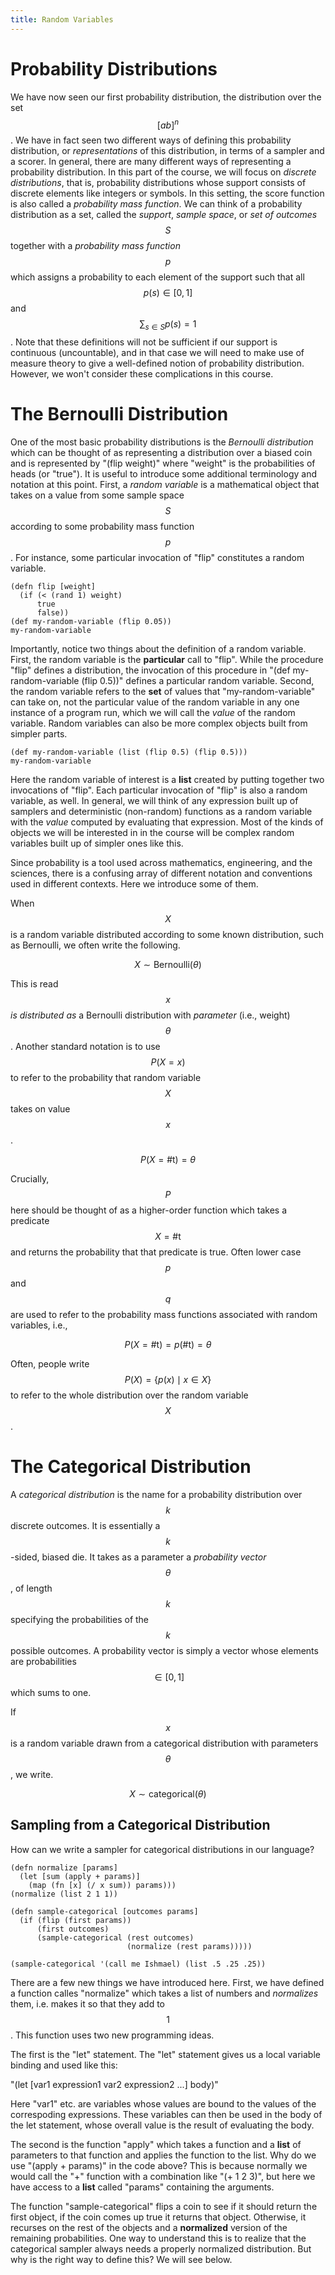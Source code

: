 ```yaml
---
title: Random Variables
---
```


# Probability Distributions

We have now seen our first  probability distribution, the distribution over the set $$[ab]^n$$. We have in fact seen two different ways of defining this probability distribution, or *representations* of this distribution, in terms of a sampler and a scorer. In general, there are many different ways of representing a probability distribution. In this part of the course, we will focus on *discrete distributions*, that is, probability distributions whose support consists of discrete elements like integers or symbols. In this setting, the score function is also called a *probability mass function*. We can think of a probability distribution as a set, called the *support*, *sample space*, or *set of outcomes* $$S$$ together with a *probability mass function* $$p$$ which assigns a probability to each element of the support such that all $$p(s) \in [0,1]$$ and $$\sum_{s \in S} p(s) = 1$$. Note that these definitions will not be sufficient if our support is continuous (uncountable), and in that case we will need to make use of measure theory to give a well-defined notion of probability distribution. However, we won't consider these complications in this course. 

# The Bernoulli Distribution

One of the most basic probability distributions is the *Bernoulli distribution* which can be thought of as representing a distribution over a biased coin and is represented by "(flip weight)" where "weight" is the probabilities of heads (or "true"). It is useful to introduce some additional terminology and notation at this point. First, a *random variable* is a mathematical object that takes on a value from some sample space $$S$$ according to some probability mass function $$p$$. For instance, some particular invocation of "flip" constitutes a random variable. 

```
(defn flip [weight]
  (if (< (rand 1) weight)
      true
      false))
(def my-random-variable (flip 0.05))
my-random-variable
```

Importantly, notice two things about the definition of a random variable. First, the random variable is the **particular** call to "flip". While the procedure "flip" defines a distribution, the invocation of this procedure in "(def my-random-variable (flip 0.5))" defines a particular random variable. Second, the random variable refers to the **set** of values that "my-random-variable" can take on, not the particular value of the random variable in any one instance of a program run, which we will call the *value* of the random variable. Random variables can also be more complex objects built from simpler parts. 

```
(def my-random-variable (list (flip 0.5) (flip 0.5)))
my-random-variable
```

Here the random variable of interest is a **list** created by putting together two invocations of "flip". Each particular invocation of "flip" is also a random variable, as well. In general, we will think of any expression built up of samplers and deterministic (non-random) functions as a random variable with the *value* computed by evaluating that expression. Most of the kinds of objects we will be interested in in the course will be complex random variables built up of simpler ones like this.  

Since probability is a tool used across mathematics, engineering, and the sciences, there is a confusing array of different notation and conventions used in different contexts. Here we introduce some of them.

When $$X$$ is a random variable distributed according to some known distribution, such as Bernoulli, we often write the following. 

$$X \sim \mathrm{Bernoulli}(\theta)$$

This is read $$x$$ *is distributed as* a Bernoulli distribution with *parameter* (i.e., weight) $$\theta$$. Another standard notation is to use $$P(X=x)$$ to refer to the probability that random variable $$X$$ takes on value $$x$$. 

$$P(X=\mathrm{\#t}) = \theta$$

Crucially, $$P$$ here should be thought of as a higher-order function which takes a predicate $$X=\mathrm{\#t}$$ and returns the probability that that predicate is true. Often lower case $$p$$ and $$q$$ are used to refer to the probability mass functions associated with random variables, i.e., 

$$P(X=\mathrm{\#t}) = p(\mathrm{\#t}) = \theta$$

Often, people write $$P(X) = \{p(x) \mid x \in X\}$$ to refer to the whole distribution over the random variable $$X$$. 


# The Categorical Distribution

A *categorical distribution* is the name for a probability distribution over $$k$$ discrete outcomes. It is essentially a $$k$$-sided, biased die. It takes as a parameter a *probability vector* $$\theta$$, of length $$k$$ specifying the probabilities of the $$k$$ possible outcomes. A probability vector is simply a vector whose elements are probabilities $$\in [0,1]$$ which sums to one. 

If $$x$$ is a random variable drawn from a categorical distribution with parameters $$\theta$$, we write. 

$$X \sim \mathrm{categorical}(\theta)$$

## Sampling from a Categorical Distribution
How can we write a sampler for categorical distributions in our language?

```
(defn normalize [params]
  (let [sum (apply + params)]
    (map (fn [x] (/ x sum)) params)))
(normalize (list 2 1 1))

(defn sample-categorical [outcomes params]
  (if (flip (first params))
      (first outcomes)
      (sample-categorical (rest outcomes) 
                          (normalize (rest params)))))

(sample-categorical '(call me Ishmael) (list .5 .25 .25))
```

There are a few new things we have introduced here. First, we have defined a function calles "normalize" which takes a list of numbers and *normalizes* them, i.e. makes it so that they add to $$1$$. This function uses two new programming ideas.

The first is the "let" statement. The "let" statement gives us a local variable binding and used like this:

"(let [var1 expression1
      var2 expression2
      ...]
  body)"
  
Here "var1" etc. are variables whose values are bound to the values of the correspoding expressions. These variables can then be used in the body of the let statement, whose overall value is the result of evaluating the body. 

The second is the function "apply" which takes a function and a **list** of parameters to that function and applies the function to the list. Why do we use "(apply + params)" in the code above? This is because normally we would call the "+" function with a combination like "(+ 1 2 3)", but here we have access to a **list** called "params" containing the arguments. 

The function "sample-categorical" flips a coin to see if it should return the first object, if the coin comes up true it returns that object. Otherwise, it recurses on the rest of the objects and a **normalized** version of the remaining probabilities. One way to understand this is to realize that the categorical sampler always needs a properly normalized  distribution. But why is the right way to define this? We will see below.
  
